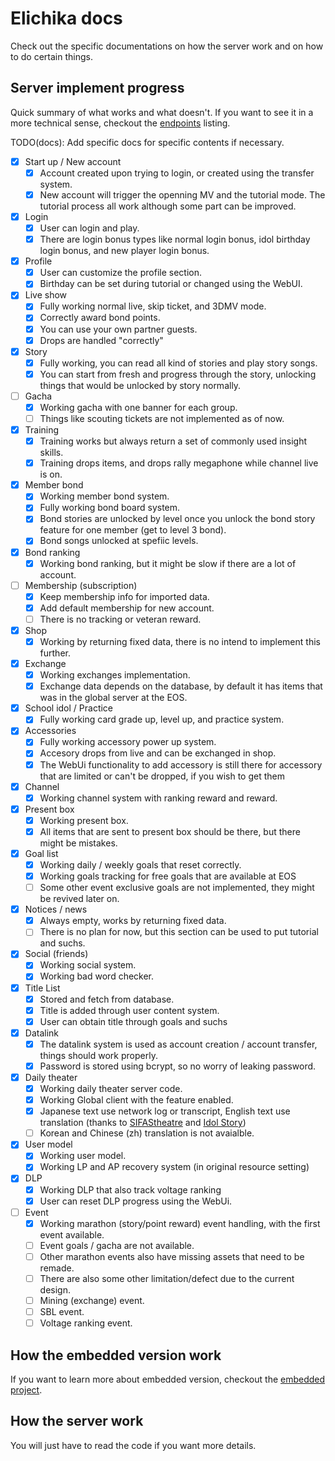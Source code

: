 # Elichika docs
Check out the specific documentations on how the server work and on how to do certain things.

## Server implement progress
Quick summary of what works and what doesn't. If you want to see it in a more technical sense, checkout the [endpoints](https://github.com/arina999999997/elichika/blob/master/router/endpoints.md) listing.

TODO(docs): Add specific docs for specific contents if necessary.

- [x] Start up / New account
    - [x] Account created upon trying to login, or created using the transfer system.
    - [x] New account will trigger the openning MV and the tutorial mode. The tutorial process all work although some part can be improved.
- [x] Login
    - [x] User can login and play.
    - [x] There are login bonus types like normal login bonus, idol birthday login bonus, and new player login bonus.
- [x] Profile
    - [x] User can customize the profile section.
    - [x] Birthday can be set during tutorial or changed using the WebUI.
- [x] Live show
    - [x] Fully working normal live, skip ticket, and 3DMV mode.
    - [x] Correctly award bond points.
    - [x] You can use your own partner guests. 
    - [x] Drops are handled "correctly"
- [x] Story
    - [x] Fully working, you can read all kind of stories and play story songs.
    - [x] You can start from fresh and progress through the story, unlocking things that would be unlocked by story normally.
- [ ] Gacha
    - [x] Working gacha with one banner for each group.
    - [ ] Things like scouting tickets are not implemented as of now.
- [x] Training
    - [x] Training works but always return a set of commonly used insight skills.
    - [x] Training drops items, and drops rally megaphone while channel live is on.
- [x] Member bond
    - [x] Working member bond system.
    - [x] Fully working bond board system.
    - [x] Bond stories are unlocked by level once you unlock the bond story feature for one member (get to level 3 bond).
    - [x] Bond songs unlocked at spefiic levels.
- [x] Bond ranking
    - [x] Working bond ranking, but it might be slow if there are a lot of account.
- [ ] Membership (subscription)
    - [x] Keep membership info for imported data.
    - [x] Add default membership for new account.
    - [ ] There is no tracking or veteran reward.
- [x] Shop
    - [x] Working by returning fixed data, there is no intend to implement this further.
- [x] Exchange
    - [x] Working exchanges implementation.
    - [x] Exchange data depends on the database, by default it has items that was in the global server at the EOS.
- [x] School idol / Practice
    - [x] Fully working card grade up, level up, and practice system.
- [x] Accessories
    - [x] Fully working accessory power up system.
    - [x] Accesory drops from live and can be exchanged in shop.
    - [x] The WebUi functionality to add accessory is still there for accessory that are limited or can't be dropped, if you wish to get them
- [x] Channel
    - [x] Working channel system with ranking reward and reward.
- [x] Present box
    - [x] Working present box.
    - [x] All items that are sent to present box should be there, but there might be mistakes.
- [x] Goal list
    - [x] Working daily / weekly goals that reset correctly.
    - [x] Working goals tracking for free goals that are available at EOS
    - [ ] Some other event exclusive goals are not implemented, they might be revived later on.
- [x] Notices / news
    - [x] Always empty, works by returning fixed data.
    - [ ] There is no plan for now, but this section can be used to put tutorial and suchs.
- [x] Social (friends)
    - [x] Working social system.
    - [x] Working bad word checker.
- [x] Title List
    - [x] Stored and fetch from database.
    - [x] Title is added through user content system.
    - [x] User can obtain title through goals and suchs
- [x] Datalink
    - [x] The datalink system is used as account creation / account transfer, things should work properly.
    - [x] Password is stored using bcrypt, so no worry of leaking password. 
- [x] Daily theater
    - [x] Working daily theater server code. 
    - [x] Working Global client with the feature enabled.
    - [x] Japanese text use network log or transcript, English text use translation (thanks to [SIFAStheatre](https://twitter.com/SIFAStheatre) and [Idol Story](https://twitter.com/idoldotst))
    - [ ] Korean and Chinese (zh) translation is not avaialble.
- [x] User model
    - [x] Working user model.
    - [x] Working LP and AP recovery system (in original resource setting)
- [x] DLP
    - [x] Working DLP that also track voltage ranking
    - [x] User can reset DLP progress using the WebUi.
- [ ] Event
    - [x] Working marathon (story/point reward) event handling, with the first event available.
    - [ ] Event goals / gacha are not available.
    - [ ] Other marathon events also have missing assets that need to be remade.
    - [ ] There are also some other limitation/defect due to the current design.
    - [ ] Mining (exchange) event.
    - [ ] SBL event.
    - [ ] Voltage ranking event.

## How the embedded version work

If you want to learn more about embedded version, checkout the [embedded project](https://github.com/arina999999997/elichika_embedded).

## How the server work

You will just have to read the code if you want more details.